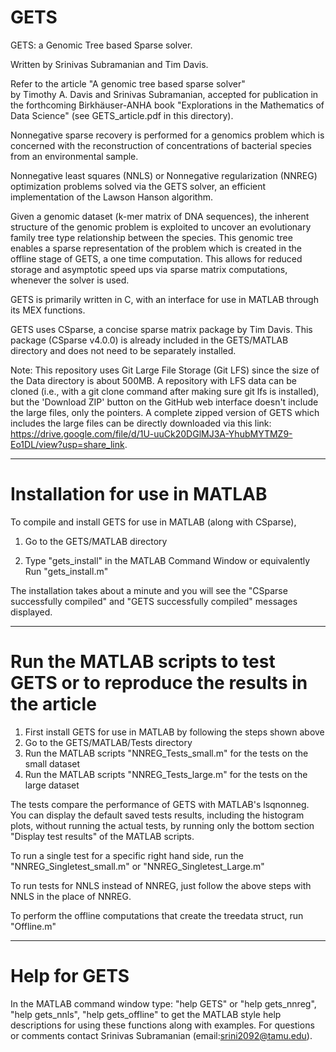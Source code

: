 # GETS
GETS: a Genomic Tree based Sparse solver. 

Written by Srinivas Subramanian and Tim Davis.

Refer to the article "A genomic tree based sparse solver"  
by Timothy A. Davis and Srinivas Subramanian, accepted for publication  in the forthcoming Birkhäuser-ANHA book "Explorations in the Mathematics of Data Science" (see GETS_article.pdf in this directory).

Nonnegative sparse recovery is performed for a genomics problem which is concerned with the reconstruction of concentrations of bacterial species from an environmental sample.

Nonnegative least squares (NNLS) or Nonnegative regularization (NNREG) optimization problems solved via the GETS solver, an efficient implementation of the Lawson Hanson algorithm. 

  Given a genomic dataset (k-mer matrix of DNA sequences), the inherent structure of the genomic problem is exploited to uncover an evolutionary family tree type relationship between the species. This genomic tree enables a sparse representation of the problem which is created in the offline stage of GETS, a one time computation. This allows for reduced storage and asymptotic speed ups via sparse matrix computations, whenever the solver is used. 
  
GETS is primarily written in C, with an interface for use in MATLAB through its MEX functions. 

GETS uses CSparse, a concise sparse matrix package by Tim Davis. 
This package (CSparse v4.0.0) is already included in the GETS/MATLAB directory and does not need to be separately installed. 

Note: This repository uses Git Large File Storage (Git LFS) since the size of the Data directory is about 500MB. A repository with LFS data can be cloned (i.e., with a git clone command after making sure git lfs is installed), but the 'Download ZIP' button on the GitHub web interface doesn't include the large files, only the pointers. A complete zipped version of GETS which includes the large files can be directly downloaded via this link: https://drive.google.com/file/d/1U-uuCk20DGlMJ3A-YhubMYTMZ9-Eo1DL/view?usp=share_link. 

***********************************************************************************

# Installation for use in MATLAB

To compile and install GETS for use in MATLAB (along with CSparse),

1) Go to the GETS/MATLAB directory

2) Type "gets_install" in the MATLAB Command Window or equivalently Run "gets_install.m" 

The installation takes about a minute and you will see the "CSparse successfully compiled" and 
"GETS successfully compiled" messages displayed. 

***********************************************************************************

# Run the MATLAB scripts to test GETS or to reproduce the results in the article 

1) First install GETS for use in MATLAB by following the steps shown above 
2) Go to the GETS/MATLAB/Tests directory 
3) Run the MATLAB scripts "NNREG_Tests_small.m" for the tests on the small dataset 
4) Run the MATLAB scripts "NNREG_Tests_large.m" for the tests on the large dataset 

The tests compare the performance of GETS with MATLAB's lsqnonneg.
You can display the default saved tests results, including the histogram plots, without running the actual tests, by running only the bottom section "Display test results" of the MATLAB scripts. 

To run a single test for a specific right hand side, run the "NNREG_Singletest_small.m" or "NNREG_Singletest_Large.m"

To run tests for NNLS instead of NNREG, just follow the above steps with NNLS in the place of NNREG. 

To perform the offline computations that create the treedata struct, run "Offline.m" 

*************************************************************************************

# Help for GETS

In the MATLAB command window type: "help GETS" or "help gets_nnreg", "help gets_nnls", "help gets_offline" to get the MATLAB style help descriptions for using these functions along with examples. 
For questions or comments contact Srinivas Subramanian (email:srini2092@tamu.edu).
